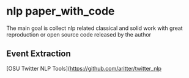 # nlp paper_with_code
The main goal is collect nlp related classical and solid work with great reproduction or open source code released by the author

## Event Extraction
[OSU Twitter NLP Tools](https://github.com/aritter/twitter_nlp